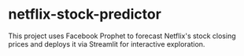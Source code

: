 # netflix-stock-predictor
This project uses Facebook Prophet to forecast Netflix's stock closing prices and deploys it via Streamlit for interactive exploration.
